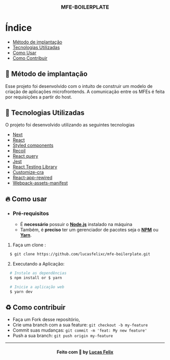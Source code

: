 <h3 align="center">
    <br><br>
    <b>MFE-BOILERPLATE</b>
    <br>
</h3>

# Índice

- [Método de implantação](#implantacao)
- [Tecnologias Utilizadas](#tecnologias-utilizadas)
- [Como Usar](#como-usar)
- [Como Contribuir](#como-contribuir)

<a id="implantacao"></a>

## :bookmark: Método de implantação

Esse projeto foi desenvolvido com o intuito de construir um modelo de criação de aplicações microfrontends. A comunicação entre os MFEs é feita
por requisições a partir do host.

<a id="tecnologias-utilizadas"></a>

## :rocket: Tecnologias Utilizadas

O projeto foi desenvolvido utilizando as seguintes tecnologias

- [Next](https://nextjs.org/)
- [React](https://reactjs.org/)
- [Styled components](https://styled-components.com/)
- [Recoil](https://recoiljs.org/)
- [React query](https://react-query.tanstack.com/)
- [Jest](https://jestjs.io/pt-BR/)
- [React Testing Library](https://testing-library.com/docs/react-testing-library/intro/)
- [Customize-cra](https://github.com/arackaf/customize-cra)
- [React-app-rewired](https://github.com/timarney/react-app-rewired)
- [Webpack-assets-manifest](https://github.com/webdeveric/webpack-assets-manifest)

<a id="como-usar"></a>

## :fire: Como usar

- ### **Pré-requisitos**

  - É **necessário** possuir o **[Node.js](https://nodejs.org/en/)** instalado na máquina
  - Também, é **preciso** ter um gerenciador de pacotes seja o **[NPM](https://www.npmjs.com/)** ou **[Yarn](https://yarnpkg.com/)**.

1. Faça um clone :

```sh
  $ git clone https://github.com/lucasfelixc/mfe-boilerplate.git
```

2. Executando a Aplicação:

```sh
  # Instale as dependências
  $ npm install or $ yarn

  # Inicie a aplicação web
  $ yarn dev
```

<a id="como-contribuir"></a>

## :recycle: Como contribuir

- Faça um Fork desse repositório,
- Crie uma branch com a sua feature: `git checkout -b my-feature`
- Commit suas mudanças: `git commit -m 'feat: My new feature'`
- Push a sua branch: `git push origin my-feature`

---

<h4 align="center">
    Feito com 💜 by <a href="https://www.linkedin.com/in/lucasfelixdev/" target="_blank">Lucas Felix</a>
</h4>
